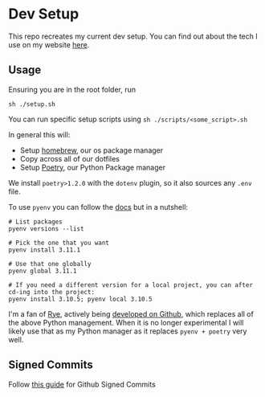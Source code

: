 # Dev Setup

This repo recreates my current dev setup. You can find out about the tech I use on my website [here](https://ryan.eco/tech).

## Usage
Ensuring you are in the root folder, run
```shell
sh ./setup.sh
```

You can run specific setup scripts using `sh ./scripts/<some_script>.sh`

In general this will:
- Setup [homebrew](https://brew.sh/), our os package manager
- Copy across all of our dotfiles
- Setup [Poetry](https://github.com/python-poetry/poetry), our Python Package manager

We install `poetry>1.2.0` with the `dotenv` plugin, so it also sources any `.env` file.

To use `pyenv` you can follow the [docs](https://github.com/pyenv/pyenv) but in a nutshell:
```shell
# List packages
pyenv versions --list

# Pick the one that you want
pyenv install 3.11.1

# Use that one globally
pyenv global 3.11.1

# If you need a different version for a local project, you can after cd-ing into the project:
pyenv install 3.10.5; pyenv local 3.10.5

```

I'm a fan of [Rye](https://rye-up.com/), actively being [developed on Github](https://github.com/mitsuhiko/rye), which replaces all of the above Python management. When it is no longer experimental I will likely use that as my Python manager as it replaces `pyenv + poetry` very well.

## Signed Commits
Follow [this guide](https://github.com/microsoft/vscode/wiki/Commit-Signing) for Github Signed Commits

